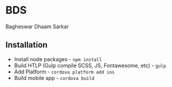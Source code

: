# BDS
Bagheswar Dhaam Sarkar

## Installation
* Install node packages - ```npm install```
* Build HTLP (Gulp compile SCSS, JS, Fontawesome, etc) - ```gulp```
* Add Platform - ```cordova platform add ios```
* Build mobile app - ```cordova build```
